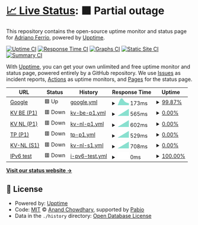 # [📈 Live Status](https://demo.upptime.js.org): <!--live status--> **🟧 Partial outage**

This repository contains the open-source uptime monitor and status page for [Adriano Ferrio](https://demo.upptime.js.org), powered by [Upptime](https://github.com/upptime/upptime).

[![Uptime CI](https://github.com/aferrio/kv-upptime/workflows/Uptime%20CI/badge.svg)](https://github.com/aferrio/kv-upptime/actions?query=workflow%3A%22Uptime+CI%22)
[![Response Time CI](https://github.com/aferrio/kv-upptime/workflows/Response%20Time%20CI/badge.svg)](https://github.com/aferrio/kv-upptime/actions?query=workflow%3A%22Response+Time+CI%22)
[![Graphs CI](https://github.com/aferrio/kv-upptime/workflows/Graphs%20CI/badge.svg)](https://github.com/aferrio/kv-upptime/actions?query=workflow%3A%22Graphs+CI%22)
[![Static Site CI](https://github.com/aferrio/kv-upptime/workflows/Static%20Site%20CI/badge.svg)](https://github.com/aferrio/kv-upptime/actions?query=workflow%3A%22Static+Site+CI%22)
[![Summary CI](https://github.com/aferrio/kv-upptime/workflows/Summary%20CI/badge.svg)](https://github.com/aferrio/kv-upptime/actions?query=workflow%3A%22Summary+CI%22)

With [Upptime](https://upptime.js.org), you can get your own unlimited and free uptime monitor and status page, powered entirely by a GitHub repository. We use [Issues](https://github.com/aferrio/kv-upptime/issues) as incident reports, [Actions](https://github.com/aferrio/kv-upptime/actions) as uptime monitors, and [Pages](https://demo.upptime.js.org) for the status page.

<!--start: status pages-->
<!-- This summary is generated by Upptime (https://github.com/upptime/upptime) -->
<!-- Do not edit this manually, your changes will be overwritten -->
<!-- prettier-ignore -->
| URL | Status | History | Response Time | Uptime |
| --- | ------ | ------- | ------------- | ------ |
| <img alt="" src="https://icons.duckduckgo.com/ip3/www.google.com.ico" height="13"> [Google](https://www.google.com) | 🟩 Up | [google.yml](https://github.com/aferrio/kv-s1-check/commits/HEAD/history/google.yml) | <details><summary><img alt="Response time graph" src="./graphs/google/response-time-week.png" height="20"> 173ms</summary><br><a href="https://aferrio.github.io/kv-s1-check/history/google"><img alt="Response time 173" src="https://img.shields.io/endpoint?url=https%3A%2F%2Fraw.githubusercontent.com%2Faferrio%2Fkv-s1-check%2FHEAD%2Fapi%2Fgoogle%2Fresponse-time.json"></a><br><a href="https://aferrio.github.io/kv-s1-check/history/google"><img alt="24-hour response time 138" src="https://img.shields.io/endpoint?url=https%3A%2F%2Fraw.githubusercontent.com%2Faferrio%2Fkv-s1-check%2FHEAD%2Fapi%2Fgoogle%2Fresponse-time-day.json"></a><br><a href="https://aferrio.github.io/kv-s1-check/history/google"><img alt="7-day response time 173" src="https://img.shields.io/endpoint?url=https%3A%2F%2Fraw.githubusercontent.com%2Faferrio%2Fkv-s1-check%2FHEAD%2Fapi%2Fgoogle%2Fresponse-time-week.json"></a><br><a href="https://aferrio.github.io/kv-s1-check/history/google"><img alt="30-day response time 173" src="https://img.shields.io/endpoint?url=https%3A%2F%2Fraw.githubusercontent.com%2Faferrio%2Fkv-s1-check%2FHEAD%2Fapi%2Fgoogle%2Fresponse-time-month.json"></a><br><a href="https://aferrio.github.io/kv-s1-check/history/google"><img alt="1-year response time 173" src="https://img.shields.io/endpoint?url=https%3A%2F%2Fraw.githubusercontent.com%2Faferrio%2Fkv-s1-check%2FHEAD%2Fapi%2Fgoogle%2Fresponse-time-year.json"></a></details> | <details><summary><a href="https://aferrio.github.io/kv-s1-check/history/google">99.87%</a></summary><a href="https://aferrio.github.io/kv-s1-check/history/google"><img alt="All-time uptime 100.00%" src="https://img.shields.io/endpoint?url=https%3A%2F%2Fraw.githubusercontent.com%2Faferrio%2Fkv-s1-check%2FHEAD%2Fapi%2Fgoogle%2Fuptime.json"></a><br><a href="https://aferrio.github.io/kv-s1-check/history/google"><img alt="24-hour uptime 100.00%" src="https://img.shields.io/endpoint?url=https%3A%2F%2Fraw.githubusercontent.com%2Faferrio%2Fkv-s1-check%2FHEAD%2Fapi%2Fgoogle%2Fuptime-day.json"></a><br><a href="https://aferrio.github.io/kv-s1-check/history/google"><img alt="7-day uptime 99.87%" src="https://img.shields.io/endpoint?url=https%3A%2F%2Fraw.githubusercontent.com%2Faferrio%2Fkv-s1-check%2FHEAD%2Fapi%2Fgoogle%2Fuptime-week.json"></a><br><a href="https://aferrio.github.io/kv-s1-check/history/google"><img alt="30-day uptime 99.97%" src="https://img.shields.io/endpoint?url=https%3A%2F%2Fraw.githubusercontent.com%2Faferrio%2Fkv-s1-check%2FHEAD%2Fapi%2Fgoogle%2Fuptime-month.json"></a><br><a href="https://aferrio.github.io/kv-s1-check/history/google"><img alt="1-year uptime 100.00%" src="https://img.shields.io/endpoint?url=https%3A%2F%2Fraw.githubusercontent.com%2Faferrio%2Fkv-s1-check%2FHEAD%2Fapi%2Fgoogle%2Fuptime-year.json"></a></details>
| <img alt="" src="https://icons.duckduckgo.com/ip3/kvb.cmb8j9fjhz-emea2aswa1-p1-public.model-t.cc.commerce.ondemand.com.ico" height="13"> [KV BE (P1)](https://kvb.cmb8j9fjhz-emea2aswa1-p1-public.model-t.cc.commerce.ondemand.com) | 🟥 Down | [kv-be-p1.yml](https://github.com/aferrio/kv-s1-check/commits/HEAD/history/kv-be-p1.yml) | <details><summary><img alt="Response time graph" src="./graphs/kv-be-p1/response-time-week.png" height="20"> 565ms</summary><br><a href="https://aferrio.github.io/kv-s1-check/history/kv-be-p1"><img alt="Response time 565" src="https://img.shields.io/endpoint?url=https%3A%2F%2Fraw.githubusercontent.com%2Faferrio%2Fkv-s1-check%2FHEAD%2Fapi%2Fkv-be-p1%2Fresponse-time.json"></a><br><a href="https://aferrio.github.io/kv-s1-check/history/kv-be-p1"><img alt="24-hour response time 565" src="https://img.shields.io/endpoint?url=https%3A%2F%2Fraw.githubusercontent.com%2Faferrio%2Fkv-s1-check%2FHEAD%2Fapi%2Fkv-be-p1%2Fresponse-time-day.json"></a><br><a href="https://aferrio.github.io/kv-s1-check/history/kv-be-p1"><img alt="7-day response time 565" src="https://img.shields.io/endpoint?url=https%3A%2F%2Fraw.githubusercontent.com%2Faferrio%2Fkv-s1-check%2FHEAD%2Fapi%2Fkv-be-p1%2Fresponse-time-week.json"></a><br><a href="https://aferrio.github.io/kv-s1-check/history/kv-be-p1"><img alt="30-day response time 565" src="https://img.shields.io/endpoint?url=https%3A%2F%2Fraw.githubusercontent.com%2Faferrio%2Fkv-s1-check%2FHEAD%2Fapi%2Fkv-be-p1%2Fresponse-time-month.json"></a><br><a href="https://aferrio.github.io/kv-s1-check/history/kv-be-p1"><img alt="1-year response time 565" src="https://img.shields.io/endpoint?url=https%3A%2F%2Fraw.githubusercontent.com%2Faferrio%2Fkv-s1-check%2FHEAD%2Fapi%2Fkv-be-p1%2Fresponse-time-year.json"></a></details> | <details><summary><a href="https://aferrio.github.io/kv-s1-check/history/kv-be-p1">0.00%</a></summary><a href="https://aferrio.github.io/kv-s1-check/history/kv-be-p1"><img alt="All-time uptime 0.00%" src="https://img.shields.io/endpoint?url=https%3A%2F%2Fraw.githubusercontent.com%2Faferrio%2Fkv-s1-check%2FHEAD%2Fapi%2Fkv-be-p1%2Fuptime.json"></a><br><a href="https://aferrio.github.io/kv-s1-check/history/kv-be-p1"><img alt="24-hour uptime 0.00%" src="https://img.shields.io/endpoint?url=https%3A%2F%2Fraw.githubusercontent.com%2Faferrio%2Fkv-s1-check%2FHEAD%2Fapi%2Fkv-be-p1%2Fuptime-day.json"></a><br><a href="https://aferrio.github.io/kv-s1-check/history/kv-be-p1"><img alt="7-day uptime 0.00%" src="https://img.shields.io/endpoint?url=https%3A%2F%2Fraw.githubusercontent.com%2Faferrio%2Fkv-s1-check%2FHEAD%2Fapi%2Fkv-be-p1%2Fuptime-week.json"></a><br><a href="https://aferrio.github.io/kv-s1-check/history/kv-be-p1"><img alt="30-day uptime 0.00%" src="https://img.shields.io/endpoint?url=https%3A%2F%2Fraw.githubusercontent.com%2Faferrio%2Fkv-s1-check%2FHEAD%2Fapi%2Fkv-be-p1%2Fuptime-month.json"></a><br><a href="https://aferrio.github.io/kv-s1-check/history/kv-be-p1"><img alt="1-year uptime 0.00%" src="https://img.shields.io/endpoint?url=https%3A%2F%2Fraw.githubusercontent.com%2Faferrio%2Fkv-s1-check%2FHEAD%2Fapi%2Fkv-be-p1%2Fuptime-year.json"></a></details>
| <img alt="" src="https://icons.duckduckgo.com/ip3/kvn.cmb8j9fjhz-emea2aswa1-p1-public.model-t.cc.commerce.ondemand.com.ico" height="13"> [KV NL (P1)](https://kvn.cmb8j9fjhz-emea2aswa1-p1-public.model-t.cc.commerce.ondemand.com) | 🟥 Down | [kv-nl-p1.yml](https://github.com/aferrio/kv-s1-check/commits/HEAD/history/kv-nl-p1.yml) | <details><summary><img alt="Response time graph" src="./graphs/kv-nl-p1/response-time-week.png" height="20"> 602ms</summary><br><a href="https://aferrio.github.io/kv-s1-check/history/kv-nl-p1"><img alt="Response time 602" src="https://img.shields.io/endpoint?url=https%3A%2F%2Fraw.githubusercontent.com%2Faferrio%2Fkv-s1-check%2FHEAD%2Fapi%2Fkv-nl-p1%2Fresponse-time.json"></a><br><a href="https://aferrio.github.io/kv-s1-check/history/kv-nl-p1"><img alt="24-hour response time 602" src="https://img.shields.io/endpoint?url=https%3A%2F%2Fraw.githubusercontent.com%2Faferrio%2Fkv-s1-check%2FHEAD%2Fapi%2Fkv-nl-p1%2Fresponse-time-day.json"></a><br><a href="https://aferrio.github.io/kv-s1-check/history/kv-nl-p1"><img alt="7-day response time 602" src="https://img.shields.io/endpoint?url=https%3A%2F%2Fraw.githubusercontent.com%2Faferrio%2Fkv-s1-check%2FHEAD%2Fapi%2Fkv-nl-p1%2Fresponse-time-week.json"></a><br><a href="https://aferrio.github.io/kv-s1-check/history/kv-nl-p1"><img alt="30-day response time 602" src="https://img.shields.io/endpoint?url=https%3A%2F%2Fraw.githubusercontent.com%2Faferrio%2Fkv-s1-check%2FHEAD%2Fapi%2Fkv-nl-p1%2Fresponse-time-month.json"></a><br><a href="https://aferrio.github.io/kv-s1-check/history/kv-nl-p1"><img alt="1-year response time 602" src="https://img.shields.io/endpoint?url=https%3A%2F%2Fraw.githubusercontent.com%2Faferrio%2Fkv-s1-check%2FHEAD%2Fapi%2Fkv-nl-p1%2Fresponse-time-year.json"></a></details> | <details><summary><a href="https://aferrio.github.io/kv-s1-check/history/kv-nl-p1">0.00%</a></summary><a href="https://aferrio.github.io/kv-s1-check/history/kv-nl-p1"><img alt="All-time uptime 0.00%" src="https://img.shields.io/endpoint?url=https%3A%2F%2Fraw.githubusercontent.com%2Faferrio%2Fkv-s1-check%2FHEAD%2Fapi%2Fkv-nl-p1%2Fuptime.json"></a><br><a href="https://aferrio.github.io/kv-s1-check/history/kv-nl-p1"><img alt="24-hour uptime 0.00%" src="https://img.shields.io/endpoint?url=https%3A%2F%2Fraw.githubusercontent.com%2Faferrio%2Fkv-s1-check%2FHEAD%2Fapi%2Fkv-nl-p1%2Fuptime-day.json"></a><br><a href="https://aferrio.github.io/kv-s1-check/history/kv-nl-p1"><img alt="7-day uptime 0.00%" src="https://img.shields.io/endpoint?url=https%3A%2F%2Fraw.githubusercontent.com%2Faferrio%2Fkv-s1-check%2FHEAD%2Fapi%2Fkv-nl-p1%2Fuptime-week.json"></a><br><a href="https://aferrio.github.io/kv-s1-check/history/kv-nl-p1"><img alt="30-day uptime 0.00%" src="https://img.shields.io/endpoint?url=https%3A%2F%2Fraw.githubusercontent.com%2Faferrio%2Fkv-s1-check%2FHEAD%2Fapi%2Fkv-nl-p1%2Fuptime-month.json"></a><br><a href="https://aferrio.github.io/kv-s1-check/history/kv-nl-p1"><img alt="1-year uptime 0.00%" src="https://img.shields.io/endpoint?url=https%3A%2F%2Fraw.githubusercontent.com%2Faferrio%2Fkv-s1-check%2FHEAD%2Fapi%2Fkv-nl-p1%2Fuptime-year.json"></a></details>
| <img alt="" src="https://icons.duckduckgo.com/ip3/tp.cmb8j9fjhz-emea2aswa1-p1-public.model-t.cc.commerce.ondemand.com.ico" height="13"> [TP (P1)](https://tp.cmb8j9fjhz-emea2aswa1-p1-public.model-t.cc.commerce.ondemand.com) | 🟥 Down | [tp-p1.yml](https://github.com/aferrio/kv-s1-check/commits/HEAD/history/tp-p1.yml) | <details><summary><img alt="Response time graph" src="./graphs/tp-p1/response-time-week.png" height="20"> 529ms</summary><br><a href="https://aferrio.github.io/kv-s1-check/history/tp-p1"><img alt="Response time 529" src="https://img.shields.io/endpoint?url=https%3A%2F%2Fraw.githubusercontent.com%2Faferrio%2Fkv-s1-check%2FHEAD%2Fapi%2Ftp-p1%2Fresponse-time.json"></a><br><a href="https://aferrio.github.io/kv-s1-check/history/tp-p1"><img alt="24-hour response time 529" src="https://img.shields.io/endpoint?url=https%3A%2F%2Fraw.githubusercontent.com%2Faferrio%2Fkv-s1-check%2FHEAD%2Fapi%2Ftp-p1%2Fresponse-time-day.json"></a><br><a href="https://aferrio.github.io/kv-s1-check/history/tp-p1"><img alt="7-day response time 529" src="https://img.shields.io/endpoint?url=https%3A%2F%2Fraw.githubusercontent.com%2Faferrio%2Fkv-s1-check%2FHEAD%2Fapi%2Ftp-p1%2Fresponse-time-week.json"></a><br><a href="https://aferrio.github.io/kv-s1-check/history/tp-p1"><img alt="30-day response time 529" src="https://img.shields.io/endpoint?url=https%3A%2F%2Fraw.githubusercontent.com%2Faferrio%2Fkv-s1-check%2FHEAD%2Fapi%2Ftp-p1%2Fresponse-time-month.json"></a><br><a href="https://aferrio.github.io/kv-s1-check/history/tp-p1"><img alt="1-year response time 529" src="https://img.shields.io/endpoint?url=https%3A%2F%2Fraw.githubusercontent.com%2Faferrio%2Fkv-s1-check%2FHEAD%2Fapi%2Ftp-p1%2Fresponse-time-year.json"></a></details> | <details><summary><a href="https://aferrio.github.io/kv-s1-check/history/tp-p1">0.00%</a></summary><a href="https://aferrio.github.io/kv-s1-check/history/tp-p1"><img alt="All-time uptime 0.00%" src="https://img.shields.io/endpoint?url=https%3A%2F%2Fraw.githubusercontent.com%2Faferrio%2Fkv-s1-check%2FHEAD%2Fapi%2Ftp-p1%2Fuptime.json"></a><br><a href="https://aferrio.github.io/kv-s1-check/history/tp-p1"><img alt="24-hour uptime 0.00%" src="https://img.shields.io/endpoint?url=https%3A%2F%2Fraw.githubusercontent.com%2Faferrio%2Fkv-s1-check%2FHEAD%2Fapi%2Ftp-p1%2Fuptime-day.json"></a><br><a href="https://aferrio.github.io/kv-s1-check/history/tp-p1"><img alt="7-day uptime 0.00%" src="https://img.shields.io/endpoint?url=https%3A%2F%2Fraw.githubusercontent.com%2Faferrio%2Fkv-s1-check%2FHEAD%2Fapi%2Ftp-p1%2Fuptime-week.json"></a><br><a href="https://aferrio.github.io/kv-s1-check/history/tp-p1"><img alt="30-day uptime 0.00%" src="https://img.shields.io/endpoint?url=https%3A%2F%2Fraw.githubusercontent.com%2Faferrio%2Fkv-s1-check%2FHEAD%2Fapi%2Ftp-p1%2Fuptime-month.json"></a><br><a href="https://aferrio.github.io/kv-s1-check/history/tp-p1"><img alt="1-year uptime 0.00%" src="https://img.shields.io/endpoint?url=https%3A%2F%2Fraw.githubusercontent.com%2Faferrio%2Fkv-s1-check%2FHEAD%2Fapi%2Ftp-p1%2Fuptime-year.json"></a></details>
| <img alt="" src="https://icons.duckduckgo.com/ip3/kvn.cmb8j9fjhz-emea2aswa1-s1-public.model-t.cc.commerce.ondemand.com.ico" height="13"> [KV-NL (S1)](https://kvn.cmb8j9fjhz-emea2aswa1-s1-public.model-t.cc.commerce.ondemand.com) | 🟥 Down | [kv-nl-s1.yml](https://github.com/aferrio/kv-s1-check/commits/HEAD/history/kv-nl-s1.yml) | <details><summary><img alt="Response time graph" src="./graphs/kv-nl-s1/response-time-week.png" height="20"> 708ms</summary><br><a href="https://aferrio.github.io/kv-s1-check/history/kv-nl-s1"><img alt="Response time 708" src="https://img.shields.io/endpoint?url=https%3A%2F%2Fraw.githubusercontent.com%2Faferrio%2Fkv-s1-check%2FHEAD%2Fapi%2Fkv-nl-s1%2Fresponse-time.json"></a><br><a href="https://aferrio.github.io/kv-s1-check/history/kv-nl-s1"><img alt="24-hour response time 708" src="https://img.shields.io/endpoint?url=https%3A%2F%2Fraw.githubusercontent.com%2Faferrio%2Fkv-s1-check%2FHEAD%2Fapi%2Fkv-nl-s1%2Fresponse-time-day.json"></a><br><a href="https://aferrio.github.io/kv-s1-check/history/kv-nl-s1"><img alt="7-day response time 708" src="https://img.shields.io/endpoint?url=https%3A%2F%2Fraw.githubusercontent.com%2Faferrio%2Fkv-s1-check%2FHEAD%2Fapi%2Fkv-nl-s1%2Fresponse-time-week.json"></a><br><a href="https://aferrio.github.io/kv-s1-check/history/kv-nl-s1"><img alt="30-day response time 708" src="https://img.shields.io/endpoint?url=https%3A%2F%2Fraw.githubusercontent.com%2Faferrio%2Fkv-s1-check%2FHEAD%2Fapi%2Fkv-nl-s1%2Fresponse-time-month.json"></a><br><a href="https://aferrio.github.io/kv-s1-check/history/kv-nl-s1"><img alt="1-year response time 708" src="https://img.shields.io/endpoint?url=https%3A%2F%2Fraw.githubusercontent.com%2Faferrio%2Fkv-s1-check%2FHEAD%2Fapi%2Fkv-nl-s1%2Fresponse-time-year.json"></a></details> | <details><summary><a href="https://aferrio.github.io/kv-s1-check/history/kv-nl-s1">0.00%</a></summary><a href="https://aferrio.github.io/kv-s1-check/history/kv-nl-s1"><img alt="All-time uptime 0.00%" src="https://img.shields.io/endpoint?url=https%3A%2F%2Fraw.githubusercontent.com%2Faferrio%2Fkv-s1-check%2FHEAD%2Fapi%2Fkv-nl-s1%2Fuptime.json"></a><br><a href="https://aferrio.github.io/kv-s1-check/history/kv-nl-s1"><img alt="24-hour uptime 0.00%" src="https://img.shields.io/endpoint?url=https%3A%2F%2Fraw.githubusercontent.com%2Faferrio%2Fkv-s1-check%2FHEAD%2Fapi%2Fkv-nl-s1%2Fuptime-day.json"></a><br><a href="https://aferrio.github.io/kv-s1-check/history/kv-nl-s1"><img alt="7-day uptime 0.00%" src="https://img.shields.io/endpoint?url=https%3A%2F%2Fraw.githubusercontent.com%2Faferrio%2Fkv-s1-check%2FHEAD%2Fapi%2Fkv-nl-s1%2Fuptime-week.json"></a><br><a href="https://aferrio.github.io/kv-s1-check/history/kv-nl-s1"><img alt="30-day uptime 0.00%" src="https://img.shields.io/endpoint?url=https%3A%2F%2Fraw.githubusercontent.com%2Faferrio%2Fkv-s1-check%2FHEAD%2Fapi%2Fkv-nl-s1%2Fuptime-month.json"></a><br><a href="https://aferrio.github.io/kv-s1-check/history/kv-nl-s1"><img alt="1-year uptime 0.00%" src="https://img.shields.io/endpoint?url=https%3A%2F%2Fraw.githubusercontent.com%2Faferrio%2Fkv-s1-check%2FHEAD%2Fapi%2Fkv-nl-s1%2Fuptime-year.json"></a></details>
| <img alt="" src="https://icons.duckduckgo.com/ip3/null.ico" height="13"> [IPv6 test](forwardemail.net) | 🟥 Down | [i-pv6-test.yml](https://github.com/aferrio/kv-s1-check/commits/HEAD/history/i-pv6-test.yml) | <details><summary><img alt="Response time graph" src="./graphs/i-pv6-test/response-time-week.png" height="20"> 0ms</summary><br><a href="https://aferrio.github.io/kv-s1-check/history/i-pv6-test"><img alt="Response time 0" src="https://img.shields.io/endpoint?url=https%3A%2F%2Fraw.githubusercontent.com%2Faferrio%2Fkv-s1-check%2FHEAD%2Fapi%2Fi-pv6-test%2Fresponse-time.json"></a><br><a href="https://aferrio.github.io/kv-s1-check/history/i-pv6-test"><img alt="24-hour response time 0" src="https://img.shields.io/endpoint?url=https%3A%2F%2Fraw.githubusercontent.com%2Faferrio%2Fkv-s1-check%2FHEAD%2Fapi%2Fi-pv6-test%2Fresponse-time-day.json"></a><br><a href="https://aferrio.github.io/kv-s1-check/history/i-pv6-test"><img alt="7-day response time 0" src="https://img.shields.io/endpoint?url=https%3A%2F%2Fraw.githubusercontent.com%2Faferrio%2Fkv-s1-check%2FHEAD%2Fapi%2Fi-pv6-test%2Fresponse-time-week.json"></a><br><a href="https://aferrio.github.io/kv-s1-check/history/i-pv6-test"><img alt="30-day response time 0" src="https://img.shields.io/endpoint?url=https%3A%2F%2Fraw.githubusercontent.com%2Faferrio%2Fkv-s1-check%2FHEAD%2Fapi%2Fi-pv6-test%2Fresponse-time-month.json"></a><br><a href="https://aferrio.github.io/kv-s1-check/history/i-pv6-test"><img alt="1-year response time 0" src="https://img.shields.io/endpoint?url=https%3A%2F%2Fraw.githubusercontent.com%2Faferrio%2Fkv-s1-check%2FHEAD%2Fapi%2Fi-pv6-test%2Fresponse-time-year.json"></a></details> | <details><summary><a href="https://aferrio.github.io/kv-s1-check/history/i-pv6-test">100.00%</a></summary><a href="https://aferrio.github.io/kv-s1-check/history/i-pv6-test"><img alt="All-time uptime 100.00%" src="https://img.shields.io/endpoint?url=https%3A%2F%2Fraw.githubusercontent.com%2Faferrio%2Fkv-s1-check%2FHEAD%2Fapi%2Fi-pv6-test%2Fuptime.json"></a><br><a href="https://aferrio.github.io/kv-s1-check/history/i-pv6-test"><img alt="24-hour uptime 100.00%" src="https://img.shields.io/endpoint?url=https%3A%2F%2Fraw.githubusercontent.com%2Faferrio%2Fkv-s1-check%2FHEAD%2Fapi%2Fi-pv6-test%2Fuptime-day.json"></a><br><a href="https://aferrio.github.io/kv-s1-check/history/i-pv6-test"><img alt="7-day uptime 100.00%" src="https://img.shields.io/endpoint?url=https%3A%2F%2Fraw.githubusercontent.com%2Faferrio%2Fkv-s1-check%2FHEAD%2Fapi%2Fi-pv6-test%2Fuptime-week.json"></a><br><a href="https://aferrio.github.io/kv-s1-check/history/i-pv6-test"><img alt="30-day uptime 100.00%" src="https://img.shields.io/endpoint?url=https%3A%2F%2Fraw.githubusercontent.com%2Faferrio%2Fkv-s1-check%2FHEAD%2Fapi%2Fi-pv6-test%2Fuptime-month.json"></a><br><a href="https://aferrio.github.io/kv-s1-check/history/i-pv6-test"><img alt="1-year uptime 100.00%" src="https://img.shields.io/endpoint?url=https%3A%2F%2Fraw.githubusercontent.com%2Faferrio%2Fkv-s1-check%2FHEAD%2Fapi%2Fi-pv6-test%2Fuptime-year.json"></a></details>

<!--end: status pages-->

[**Visit our status website →**](https://demo.upptime.js.org)

## 📄 License

- Powered by: [Upptime](https://github.com/upptime/upptime)
- Code: [MIT](./LICENSE) © [Anand Chowdhary](https://anandchowdhary.com), supported by [Pabio](https://pabio.com)
- Data in the `./history` directory: [Open Database License](https://opendatacommons.org/licenses/odbl/1-0/)

